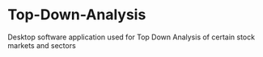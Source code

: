 # Top-Down-Analysis
Desktop software application used for Top Down Analysis of certain stock markets and sectors

